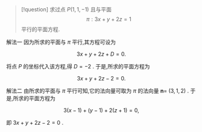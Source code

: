 > [!question] 
> 求过点 $P\left( {1,1, - 1}\right)$ 且与平面
> $$
> \pi : {3x} + y + {2z} = 1
> $$
> 平行的平面方程.

解法一 因为所求的平面与 $\pi$ 平行,其方程可设为

$$
{3x} + y + {2z} + D = 0.
$$

将点 $P$ 的坐标代入该方程,得 $D = - 2$ . 于是,所求的平面方程为

$$
{3x} + y + {2z} - 2 = 0.
$$

解法二 由所求的平面与 $\pi$ 平行可知,它的法向量可取为 $\pi$ 的法向量 $\mathbf{n} =$ $\left( {3,1,2}\right)$ . 于是,所求的平面方程为

$$
3\left( {x - 1}\right) + \left( {y - 1}\right) + 2\left( {z + 1}\right) = 0,
$$

即 ${3x} + y + {2z} - 2 = 0$ .

